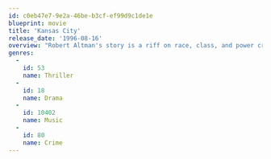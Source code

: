 ```yaml
---
id: c0eb47e7-9e2a-46be-b3cf-ef99d9c1de1e
blueprint: movie
title: 'Kansas City'
release_date: '1996-08-16'
overview: "Robert Altman's story is a riff on race, class, and power cross-cuts between the two kidnappings and the background of corrupt politics and virtuoso jazz music. It all takes place in Kansas City in 1934."
genres:
  -
    id: 53
    name: Thriller
  -
    id: 18
    name: Drama
  -
    id: 10402
    name: Music
  -
    id: 80
    name: Crime
---
```

